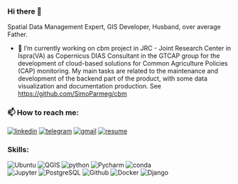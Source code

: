 ### Hi there 👋

<!--
**SimoParmeg/SimoParmeg** is a ✨ _special_ ✨ repository because its `README.md` (this file) appears on your GitHub profile.

Here are some ideas to get you started:

- 🔭 I’m currently working on ...
- 🌱 I’m currently learning ...
- 👯 I’m looking to collaborate on ...
- 🤔 I’m looking for help with ...
- 💬 Ask me about ...
- 📫 How to reach me: ...
- 😄 Pronouns: ...
- ⚡ Fun fact: ...
-->
Spatial Data Management Expert, GIS Developer, Husband, over average Father.
- 🔭 I’m currently working on cbm project in JRC - Joint Research Center in Ispra(VA) as Copernicus DIAS Consultant in the GTCAP group for the development of cloud-based solutions for Common Agriculture Policies (CAP) monitoring. My main tasks are related to the maintenance and development of the backend part of the product, with some data visualization and documentation production. See https://github.com/SimoParmeg/cbm 

### 📫 How to reach me: 
[<img alt="linkedin" src="https://img.shields.io/badge/Linked_In-0077B5?style=for-the-badge&logo=LinkedIn&logoColor=white" style="max-width: 100%;" />](https://www.linkedin.com/in/simone-parmeggiani/)  [<img alt="telegram" src="https://img.shields.io/badge/-Telegram-lightblue?style=for-the-badge&logo=telegram" style="max-width: 100%;"/>](https://t.me/Strategies_Against_Architecture) [<img alt="gmail" src="https://img.shields.io/badge/-Gmail-white?style=for-the-badge&logo=gmail" style="max-width: 100%;"/>](mailto:parmeggiani.simone@gmail.com?subject=GitHub) [<img alt="resume" src="https://img.shields.io/badge/Resume-4285F4?style=for-the-badge&logo=read-the-docs&logoColor=white" style="max-width: 100%;" />](https://drive.google.com/file/d/1FSGfgYPSY03hq5YamSTfzh68BKL8e3kE/view)

### Skills:
![Ubuntu](https://img.shields.io/badge/Linux-red?style=for-the-badge&logo=linux&logoColor=black)  ![QGIS](https://img.shields.io/badge/-QGIS-grey?style=for-the-badge&logo=qgis&link=https://qgis.org/en/site/) ![python](https://img.shields.io/badge/-Python-blue?style=for-the-badge&logo=python&logoColor=gold)  ![Pycharm](https://img.shields.io/badge/-PyCharm-008080?style=for-the-badge&logo=pycharm&logoColor=green&link=https://www.jetbrains.com/pycharm/)  ![conda](https://img.shields.io/badge/-conda-grey?style=for-the-badge&logo=anaconda)  
![Jupyter](https://img.shields.io/badge/-Jupyter-008080?style=for-the-badge&logo=jupyter)  ![PostgreSQL](https://img.shields.io/badge/-PostgreSQL-336791?style=for-the-badge&&logo=postgresql&logoColor=white)   ![Github](https://img.shields.io/badge/-GitHub-181717?style=for-the-badge&logo=github&link=https://github.com/SimoParmeg)  ![Docker](https://img.shields.io/badge/-Docker-lightblue?style=for-the-badge&logo=docker) ![Django](https://img.shields.io/badge/-Django-darkgreen?style=for-the-badge&logo=django&logoColor=white&link=https://www.djangoproject.com/)

